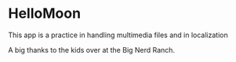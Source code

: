 # HelloMoon

This app is a practice in handling multimedia files and in localization

A big thanks to the kids over at the Big Nerd Ranch.


